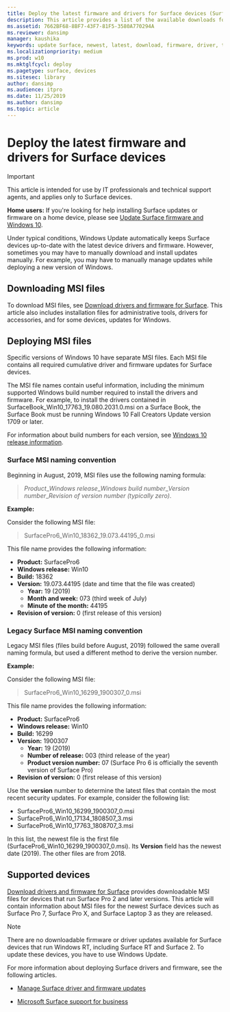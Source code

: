 ```yaml
---
title: Deploy the latest firmware and drivers for Surface devices (Surface)
description: This article provides a list of the available downloads for Surface devices and links to download the drivers and firmware for your device.
ms.assetid: 7662BF68-8BF7-43F7-81F5-3580A770294A
ms.reviewer: dansimp
manager: kaushika
keywords: update Surface, newest, latest, download, firmware, driver, tablet, hardware, device
ms.localizationpriority: medium
ms.prod: w10
ms.mktglfcycl: deploy
ms.pagetype: surface, devices
ms.sitesec: library
author: dansimp
ms.audience: itpro
ms.date: 11/25/2019
ms.author: dansimp
ms.topic: article
---
```


# Deploy the latest firmware and drivers for Surface devices

> [!IMPORTANT]  
> This article is intended for use by IT professionals and technical support agents, and applies only to Surface devices.  
>  
> **Home users:** If you're looking for help installing Surface updates or firmware on a home device, please see [Update Surface firmware and Windows 10](https://support.microsoft.com/help/4023505).

Under typical conditions, Windows Update automatically keeps Surface devices up-to-date with the latest device drivers and firmware. However, sometimes you may have to manually download and install updates manually. For example, you may have to manually manage updates while deploying a new version of Windows.

## Downloading MSI files

To download MSI files, see [Download drivers and firmware for Surface](https://support.microsoft.com/help/4023482/surface-download-drivers-and-firmware-for-surface). This article also includes installation files for administrative tools, drivers for accessories, and for some devices, updates for Windows.

## Deploying MSI files

Specific versions of Windows 10 have separate MSI files. Each MSI file contains all required cumulative driver and firmware updates for Surface devices.

The MSI file names contain useful information, including the minimum supported Windows build number required to install the drivers and firmware. For example, to install the drivers contained in SurfaceBook_Win10_17763_19.080.2031.0.msi on a Surface Book, the Surface Book must be running Windows 10 Fall Creators Update version 1709 or later.

For information about build numbers for each version, see [Windows 10 release information](https://docs.microsoft.com/windows/windows-10/release-information).

### Surface MSI naming convention

Beginning in August, 2019, MSI files use the following naming formula:

> *Product*\_*Windows release*\_*Windows build number*\_*Version number*\_*Revision of version number (typically zero)*.

**Example:**

Consider the following MSI file:

> SurfacePro6_Win10_18362_19.073.44195_0.msi

This file name provides the following information:

- **Product:** SurfacePro6
- **Windows release:** Win10
- **Build:** 18362
- **Version:** 19.073.44195 (date and time that the file was created)
  - **Year:** 19 (2019)
  - **Month and week:** 073 (third week of July)
  - **Minute of the month:** 44195
- **Revision of version:** 0 (first release of this version)

### Legacy Surface MSI naming convention

Legacy MSI files (files build before August, 2019) followed the same overall naming formula, but used a different method to derive the version number.  

**Example:**

Consider the following MSI file:

> SurfacePro6_Win10_16299_1900307_0.msi

This file name provides the following information:

- **Product:** SurfacePro6
- **Windows release:** Win10
- **Build:** 16299
- **Version:** 1900307
  - **Year:** 19 (2019)
  - **Number of release:** 003 (third release of the year)
  - **Product version number:** 07 (Surface Pro 6 is officially the seventh version of Surface Pro)
- **Revision of version:** 0 (first release of this version)

Use the **version** number to determine the latest files that contain the most recent security updates. For example, consider the following list:

- SurfacePro6_Win10_16299_1900307_0.msi
- SurfacePro6_Win10_17134_1808507_3.msi
- SurfacePro6_Win10_17763_1808707_3.msi

In this list, the newest file is the first file (SurfacePro6_Win10_16299_1900307_0.msi). Its **Version** field has the newest date (2019). The other files are from 2018.

## Supported devices

[Download drivers and firmware for Surface](https://support.microsoft.com/help/4023482/surface-download-drivers-and-firmware-for-surface) provides downloadable MSI files for devices that run Surface Pro 2 and later versions. This article will contain information about MSI files for the newest Surface devices such as Surface Pro 7, Surface Pro X, and Surface Laptop 3 as they are released.  

> [!NOTE]  
> There are no downloadable firmware or driver updates available for Surface devices that run Windows RT, including Surface RT and Surface 2. To update these devices, you have to use Windows Update.

For more information about deploying Surface drivers and firmware, see the following articles.

- [Manage Surface driver and firmware updates](https://docs.microsoft.com/surface/manage-surface-pro-3-firmware-updates)

- [Microsoft Surface support for business](https://www.microsoft.com/surface/support/business)
